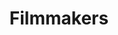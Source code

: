 ---
title: Filmmakers
crosslinks:
- cinematography
- videography
- movies
- Screenwriting
- ProduceMyScript
- TrueFilm
- acting
- videos
- PanasonicG7
- vfx
- editors
- IAmA
- AudioPost
- horror
- MovieStunts
- WeAreTheMusicMakers
- mediacomposing
- AskReddit
---